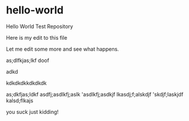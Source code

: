 # hello-world
Hello World Test Repository

Here is my edit to this file

Let me edit some more and see what happens.

as;dlfkjas;lkf
doof

adkd

kdkdkdkkdkdkdk

as;dkfjas;ldkf
asdfj;asdlkfj;aslk
'asdlkfj;asdkjf
lkasdj;f;alskdjf
'skdjf;laskjdf
kalsd;flkajs

you suck
just kidding!

